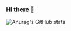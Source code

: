 ### Hi there 👋
![Anurag's GitHub stats](https://github-readme-stats.vercel.app/api?username=orca-eaa5a&show_icons=true&theme=radical)
<!--
**orca-eaa5a/orca-eaa5a** is a ✨ _special_ ✨ repository because its `README.md` (this file) appears on your GitHub profile.

Here are some ideas to get you started:

- 🔭 I’m currently working on ...
- 🌱 I’m currently learning ...
- 👯 I’m looking to collaborate on ...
- 🤔 I’m looking for help with ...
- 💬 Ask me about ...
- 📫 How to reach me: ...
- 😄 Pronouns: ...
- ⚡ Fun fact: ...
-->
